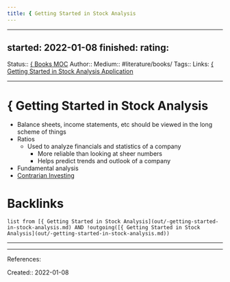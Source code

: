 ```yaml
---
title: { Getting Started in Stock Analysis
---
```


---
started: 2022-01-08
finished:
rating:
---
Status:: [{ Books MOC](out/-books-moc.md)
Author:: [](None)
Medium:: #literature/books/
Tags::
Links: [{ Getting Started in Stock Analysis Application](None)
___
# { Getting Started in Stock Analysis
- Balance sheets, income statements, etc should be viewed in the long scheme of things
- Ratios
	- Used to analyze financials and statistics of a company
		- More reliable than looking at sheer numbers
		- Helps predict trends and outlook of a company
- Fundamental analysis
- [Contrarian Investing](out/contrarian-investing.md)
# Backlinks
```dataview
list from [{ Getting Started in Stock Analysis](out/-getting-started-in-stock-analysis.md) AND !outgoing([{ Getting Started in Stock Analysis](out/-getting-started-in-stock-analysis.md))
```
___
___
References:

Created:: 2022-01-08
